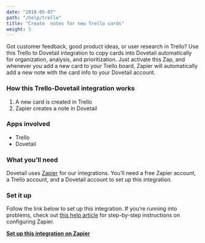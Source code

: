 ```yaml
---
date: "2018-05-07"
path: "/help/trello"
title: "Create  notes for new Trello cards"
weight: 5
---
```


Got customer feedback, good product ideas, or user research in Trello? Use this Trello to Dovetail integration to copy cards into Dovetail automatically for organization, analysis, and prioritization. Just activate this Zap, and whenever you add a new card to your Trello board, Zapier will automatically add a new note with the card info to your Dovetail account.

### How this Trello-Dovetail integration works

1. A new card is created in Trello
2. Zapier creates a note in Dovetail

### Apps involved

- Trello
- Dovetail

### What you’ll need

Dovetail uses [Zapier](https://zapier.com) for our integrations. You’ll need a free Zapier account, a Trello account, and a Dovetail account to set up this integration.

### Set it up

Follow the link below to set up this integration. If you’re running into problems, check out [this help article](/help/zapier) for step-by-step instructions on configuring Zapier.

**[Set up this integration on Zapier](https://zapier.com/partner/embed/dovetail/create/18794)**

